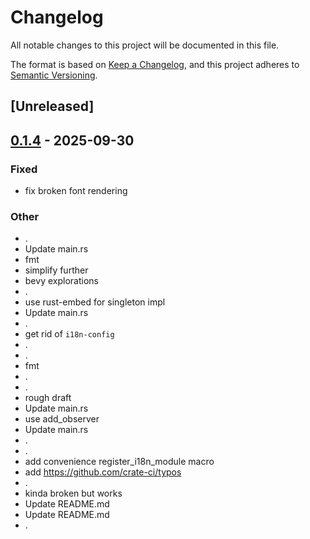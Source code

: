 # Changelog

All notable changes to this project will be documented in this file.

The format is based on [Keep a Changelog](https://keepachangelog.com/en/1.0.0/),
and this project adheres to [Semantic Versioning](https://semver.org/spec/v2.0.0.html).

## [Unreleased]

## [0.1.4](https://github.com/stayhydated/es-fluent/compare/bevy-example-v0.1.3...bevy-example-v0.1.4) - 2025-09-30

### Fixed

- fix broken font rendering

### Other

- .
- Update main.rs
- fmt
- simplify further
- bevy explorations
- .
- use rust-embed for singleton impl
- Update main.rs
- .
- get rid of `i18n-config`
- .
- .
- fmt
- .
- .
- rough draft
- Update main.rs
- use add_observer
- Update main.rs
- .
- .
- add convenience register_i18n_module macro
- add <https://github.com/crate-ci/typos>
- .
- kinda broken but works
- Update README.md
- Update README.md
- .

